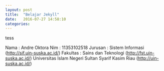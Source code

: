 ```yaml
---
layout: post
title:  "Belajar Jekyll"
date:   2016-07-27 14:58:10
categories: 
---
```

tess

Nama        : Andre Oktora
Nim         : 11353102518
Jurusan     : Sistem Informasi (http://sif.uin-suska.ac.id/)
Fakultas    : Sains dan Teknologi (http://fst.uin-suska.ac.id/)
Universitas Islam Negeri Sultan Syarif Kasim Riau (http://uin-suska.ac.id/)
